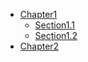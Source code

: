 * [Chapter1](chapter1/test1.md)
    * [Section1.1](chapter1/test1.md)
    * [Section1.2](chapter1/test1.md)
* [Chapter2](chapter2/test2.md)
